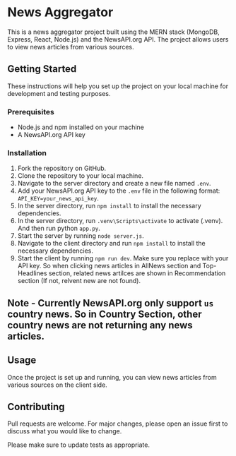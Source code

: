 # News Aggregator

This is a news aggregator project built using the MERN stack (MongoDB, Express, React, Node.js) and the NewsAPI.org API. The project allows users to view news articles from various sources.

## Getting Started

These instructions will help you set up the project on your local machine for development and testing purposes.

### Prerequisites

- Node.js and npm installed on your machine
- A NewsAPI.org API key

### Installation

1. Fork the repository on GitHub.
2. Clone the repository to your local machine.
3. Navigate to the server directory and create a new file named `.env`.
4. Add your NewsAPI.org API key to the `.env` file in the following format: `API_KEY=your_news_api_key`.
5. In the server directory, run `npm install` to install the necessary dependencies.
6. In the server directory, run `.venv\Scripts\activate` to activate (.venv). And then run python `app.py`.
6. Start the server by running `node server.js`.
7. Navigate to the client directory and run `npm install` to install the necessary dependencies.
8. Start the client by running `npm run dev`.
Make sure you replace with your API key. So when clicking news articles in AllNews section and Top-Headlines section, related news artilces are shown in Recommendation section (If not, relvent new are not found).

## Note - Currently NewsAPI.org only support `us` country news. So in Country Section, other country news are not returning any news articles. 

## Usage

Once the project is set up and running, you can view news articles from various sources on the client side.

## Contributing

Pull requests are welcome. For major changes, please open an issue first to discuss what you would like to change.

Please make sure to update tests as appropriate.
